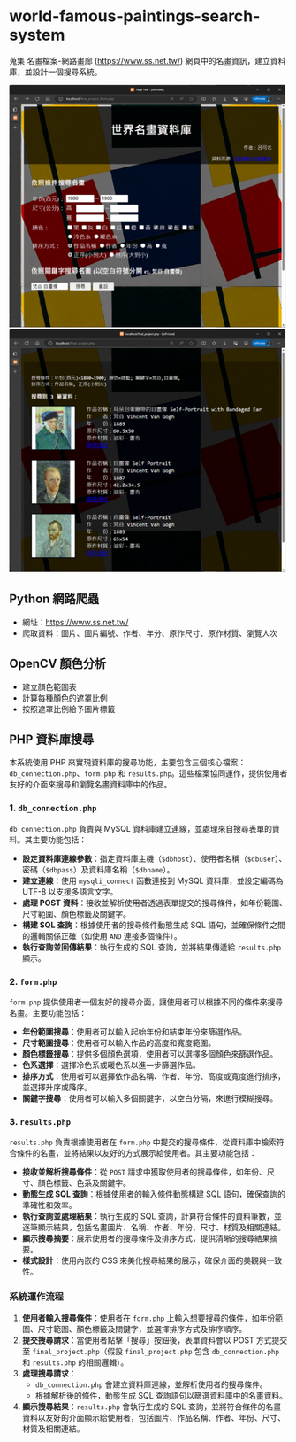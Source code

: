 # world-famous-paintings-search-system
蒐集 名畫檔案-網路畫廊 (https://www.ss.net.tw/) 網頁中的名畫資訊，建立資料庫，並設計一個搜尋系統。

<img src='form.png' alt='form' width='500' /> <img src='result.png' alt='result' width='500' />

## Python 網路爬蟲

- 網址：https://www.ss.net.tw/
- 爬取資料：圖片、圖片編號、作者、年分、原作尺寸、原作材質、瀏覽人次

## OpenCV 顏色分析

- 建立顏色範圍表
- 計算每種顏色的遮罩比例
- 按照遮罩比例給予圖片標籤

## PHP 資料庫搜尋

本系統使用 PHP 來實現資料庫的搜尋功能，主要包含三個核心檔案：`db_connection.php`、`form.php` 和 `results.php`。這些檔案協同運作，提供使用者友好的介面來搜尋和瀏覽名畫資料庫中的作品。

### 1. `db_connection.php`

`db_connection.php` 負責與 MySQL 資料庫建立連線，並處理來自搜尋表單的資料。其主要功能包括：

- **設定資料庫連線參數**：指定資料庫主機（`$dbhost`）、使用者名稱（`$dbuser`）、密碼（`$dbpass`）及資料庫名稱（`$dbname`）。
- **建立連線**：使用 `mysqli_connect` 函數連接到 MySQL 資料庫，並設定編碼為 UTF-8 以支援多語言文字。
- **處理 POST 資料**：接收並解析使用者透過表單提交的搜尋條件，如年份範圍、尺寸範圍、顏色標籤及關鍵字。
- **構建 SQL 查詢**：根據使用者的搜尋條件動態生成 SQL 語句，並確保條件之間的邏輯關係正確（如使用 `AND` 連接多個條件）。
- **執行查詢並回傳結果**：執行生成的 SQL 查詢，並將結果傳遞給 `results.php` 顯示。

### 2. `form.php`

`form.php` 提供使用者一個友好的搜尋介面，讓使用者可以根據不同的條件來搜尋名畫。主要功能包括：

- **年份範圍搜尋**：使用者可以輸入起始年份和結束年份來篩選作品。
- **尺寸範圍搜尋**：使用者可以輸入作品的高度和寬度範圍。
- **顏色標籤搜尋**：提供多個顏色選項，使用者可以選擇多個顏色來篩選作品。
- **色系選擇**：選擇冷色系或暖色系以進一步篩選作品。
- **排序方式**：使用者可以選擇依作品名稱、作者、年份、高度或寬度進行排序，並選擇升序或降序。
- **關鍵字搜尋**：使用者可以輸入多個關鍵字，以空白分隔，來進行模糊搜尋。


### 3. `results.php`

`results.php` 負責根據使用者在 `form.php` 中提交的搜尋條件，從資料庫中檢索符合條件的名畫，並將結果以友好的方式展示給使用者。其主要功能包括：

- **接收並解析搜尋條件**：從 `POST` 請求中獲取使用者的搜尋條件，如年份、尺寸、顏色標籤、色系及關鍵字。
- **動態生成 SQL 查詢**：根據使用者的輸入條件動態構建 SQL 語句，確保查詢的準確性和效率。
- **執行查詢並處理結果**：執行生成的 SQL 查詢，計算符合條件的資料筆數，並逐筆顯示結果，包括名畫圖片、名稱、作者、年份、尺寸、材質及相關連結。
- **顯示搜尋摘要**：展示使用者的搜尋條件及排序方式，提供清晰的搜尋結果摘要。
- **樣式設計**：使用內嵌的 CSS 來美化搜尋結果的展示，確保介面的美觀與一致性。


### 系統運作流程

1. **使用者輸入搜尋條件**：使用者在 `form.php` 上輸入想要搜尋的條件，如年份範圍、尺寸範圍、顏色標籤及關鍵字，並選擇排序方式及排序順序。
2. **提交搜尋請求**：當使用者點擊「搜尋」按鈕後，表單資料會以 POST 方式提交至 `final_project.php`（假設 `final_project.php` 包含 `db_connection.php` 和 `results.php` 的相關邏輯）。
3. **處理搜尋請求**：
    - `db_connection.php` 會建立資料庫連線，並解析使用者的搜尋條件。
    - 根據解析後的條件，動態生成 SQL 查詢語句以篩選資料庫中的名畫資料。
4. **顯示搜尋結果**：`results.php` 會執行生成的 SQL 查詢，並將符合條件的名畫資料以友好的介面顯示給使用者，包括圖片、作品名稱、作者、年份、尺寸、材質及相關連結。
